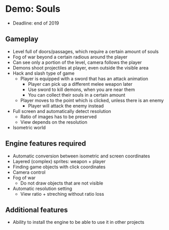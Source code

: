 # Demo: Souls

- Deadline: end of 2019

## Gameplay

- Level full of doors/passages, which require a certain amount of souls
- Fog of war beyond a certain radious around the player
- Can see only a portion of the level, camera follows the player
- Demons shoot projectiles at player, even outside the visible area
- Hack and slash type of game
    - Player is equipped with a sword that has an attack animation
        - Player can pick up a different melee weapon later
        - Use sword to kill demons, when you are near them
        - You can collect their souls in a certain amount
    - Player moves to the point which is clicked, unless there is an enemy
        - Player will attack the enemy instead
- Full screen and automatically detect resolution
    - Ratio of images has to be preserved
    - View depends on the resolution
- Isometric world

## Engine features required

- Automatic conversion between isometric and screen coordinates
- Layered (complex) sprites: weapon + player
- Finding game objects with click coordinates
- Camera control
- Fog of war
    - Do not draw objects that are not visible
- Automatic resolution setting
    - View ratio + streching without ratio loss

## Additional features

- Ability to install the engine to be able to use it in other projects
